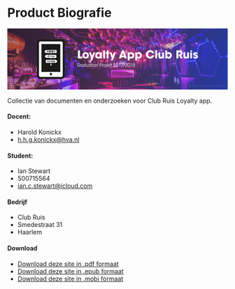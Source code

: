 # Product Biografie

![readme banner](assets/images/banner-with-meta.png)

Collectie van documenten en onderzoeken voor Club Ruis Loyalty app.

#### Docent:
* Harold Konickx
* [h.h.g.konickx@hva.nl](h.h.g.konickx@hva.nl)

#### Student:
* Ian Stewart
* 500715564
* [ian.c.stewart@icloud.com](ian.c.stewart@icloud.com)

#### Bedrijf
* Club Ruis
* Smedestraat 31
* Haarlem

#### Download
* [Download deze site in .pdf formaat](https://www.gitbook.com/download/pdf/book/iancstewart/graduation-project-productbiografie)
* [Download deze site in .epub formaat](https://www.gitbook.com/download/epub/book/iancstewart/graduation-project-productbiografie)
* [Download deze site in .mobi formaat](https://www.gitbook.com/download/mobi/book/iancstewart/graduation-project-productbiografie)
